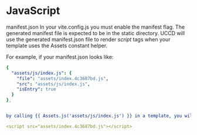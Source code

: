 # JavaScript

manifest.json
In your vite.config.js you must enable the manifest flag. The generated manifest file is expected to be in the static directory. UCCD will use the generated manifest.json file to render *script* tags when your template uses the Assets constant helper.

For example, if your manifest.json looks like:

```yml
{
  "assets/js/index.js": {
    "file": "assets/index.4c3687bd.js",
    "src": "assets/js/index.js",
    "isEntry": true
  }
},


by calling {{ Assets.js('assets/js/index.js') }} in a template, you will get something like the following output:

<script src="assets/index.4c3687bd.js"></script>
